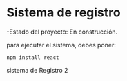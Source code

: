 <h1>Sistema de registro</h1>
-Estado del proyecto: En construcción.

para ejecutar el sistema, debes poner:

```npm install react```

sistema de Registro 2
